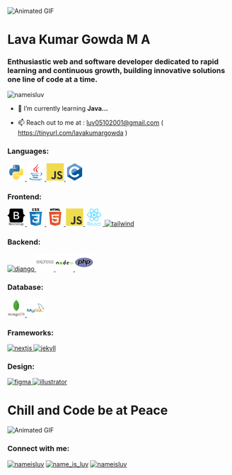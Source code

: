 
![Animated GIF](https://media.giphy.com/media/stgB1IG80qmTxKFBwl/giphy.gif)

<h1>Lava Kumar Gowda M A</h1>
<h3>Enthusiastic web and software developer dedicated to rapid learning and continuous growth, building innovative solutions one line of code at a time.</h3>

<p> <img src="https://komarev.com/ghpvc/?username=nameisluv&label=Profile%20views&color=0e75b6&style=flat" alt="nameisluv" /> </p>

<!-- <p> <a href="https://github.com/ryo-ma/github-profile-trophy"><img src="https://github-profile-trophy.vercel.app/?username=nameisluv" alt="nameisluv" /></a></p> -->

- 🌱 I’m currently learning **Java...**

- 📫 Reach out to me at : luv05102001@gmail.com ( <a href="https://www.python.org" target="_blank" rel="noreferrer">https://tinyurl.com/lavakumargowda</a> )
<p>
  <h3>Languages:</h3>
  <a href="https://www.python.org" target="_blank" rel="noreferrer">
    <img src="https://raw.githubusercontent.com/devicons/devicon/master/icons/python/python-original.svg" alt="python" width="40" height="40"/>
  </a>
  <a href="https://www.java.com" target="_blank" rel="noreferrer">
    <img src="https://raw.githubusercontent.com/devicons/devicon/master/icons/java/java-original.svg" alt="java" width="40" height="40"/>
  </a>
  <a href="https://developer.mozilla.org/en-US/docs/Web/JavaScript" target="_blank" rel="noreferrer">
    <img src="https://raw.githubusercontent.com/devicons/devicon/master/icons/javascript/javascript-original.svg" alt="javascript" width="40" height="40"/>
  </a>
  <a href="https://www.cprogramming.com/" target="_blank" rel="noreferrer">
    <img src="https://raw.githubusercontent.com/devicons/devicon/master/icons/c/c-original.svg" alt="c" width="40" height="40"/>
  </a>
  <h3>Frontend:</h3>
  <a href="https://getbootstrap.com" target="_blank" rel="noreferrer">
    <img src="https://raw.githubusercontent.com/devicons/devicon/master/icons/bootstrap/bootstrap-plain-wordmark.svg" alt="bootstrap" width="40" height="40"/>
  </a>
  <a href="https://www.w3schools.com/css/" target="_blank" rel="noreferrer">
    <img src="https://raw.githubusercontent.com/devicons/devicon/master/icons/css3/css3-original-wordmark.svg" alt="css3" width="40" height="40"/>
  </a>
  <a href="https://www.w3.org/html/" target="_blank" rel="noreferrer">
    <img src="https://raw.githubusercontent.com/devicons/devicon/master/icons/html5/html5-original-wordmark.svg" alt="html5" width="40" height="40"/>
  </a>
  <a href="https://www.javascript.com" target="_blank" rel="noreferrer">
    <img src="https://raw.githubusercontent.com/devicons/devicon/master/icons/javascript/javascript-original.svg" alt="javascript" width="40" height="40"/>
  </a>
  <a href="https://reactjs.org/" target="_blank" rel="noreferrer">
    <img src="https://raw.githubusercontent.com/devicons/devicon/master/icons/react/react-original-wordmark.svg" alt="react" width="40" height="40"/>
  </a>
  <a href="https://tailwindcss.com/" target="_blank" rel="noreferrer">
    <img src="https://www.vectorlogo.zone/logos/tailwindcss/tailwindcss-icon.svg" alt="tailwind" width="40" height="40"/>
  </a>
  
  <h3>Backend:</h3>
  <a href="https://www.djangoproject.com/" target="_blank" rel="noreferrer">
    <img src="https://cdn.worldvectorlogo.com/logos/django.svg" alt="django" width="40" height="40"/>
  </a>
  <a href="https://expressjs.com" target="_blank" rel="noreferrer">
    <img style="background-color:white;" src="https://raw.githubusercontent.com/devicons/devicon/master/icons/express/express-original-wordmark.svg" alt="express" width="40" height="40"/>
  </a>
  <a href="https://nodejs.org" target="_blank" rel="noreferrer">
    <img src="https://raw.githubusercontent.com/devicons/devicon/master/icons/nodejs/nodejs-original-wordmark.svg" alt="nodejs" width="40" height="40"/>
  </a>
  <a href="https://www.php.net" target="_blank" rel="noreferrer">
    <img src="https://raw.githubusercontent.com/devicons/devicon/master/icons/php/php-original.svg" alt="php" width="40" height="40"/>
  </a>
  
  <h3>Database:</h3>
  <a href="https://www.mongodb.com/" target="_blank" rel="noreferrer">
    <img src="https://raw.githubusercontent.com/devicons/devicon/master/icons/mongodb/mongodb-original-wordmark.svg" alt="mongodb" width="40" height="40"/>
  </a>
  <a href="https://www.mysql.com/" target="_blank" rel="noreferrer">
    <img src="https://raw.githubusercontent.com/devicons/devicon/master/icons/mysql/mysql-original-wordmark.svg" alt="mysql" width="40" height="40"/>
  </a>
  
  <h3>Frameworks:</h3>
  <a href="https://nextjs.org/" target="_blank" rel="noreferrer">
    <img src="https://cdn.worldvectorlogo.com/logos/nextjs-2.svg" alt="nextjs" width="40" height="40"/>
  </a>
  <a href="https://jekyllrb.com/" target="_blank" rel="noreferrer">
    <img src="https://www.vectorlogo.zone/logos/jekyllrb/jekyllrb-icon.svg" alt="jekyll" width="40" height="40"/>
  </a>
  
  <h3>Design:</h3>
  <a href="https://www.figma.com/" target="_blank" rel="noreferrer">
    <img src="https://www.vectorlogo.zone/logos/figma/figma-icon.svg" alt="figma" width="40" height="40"/>
  </a>
  <a href="https://www.adobe.com/in/products/illustrator.html" target="_blank" rel="noreferrer">
    <img src="https://www.vectorlogo.zone/logos/adobe_illustrator/adobe_illustrator-icon.svg" alt="illustrator" width="40" height="40"/>
  </a>
</p>


<!-- <p><img src="https://github-readme-stats.vercel.app/api/top-langs?username=nameisluv&show_icons=true&locale=en&layout=compact" alt="nameisluv" /></p> -->


<h1>Chill and Code be at Peace</h1>

![Animated GIF](https://media.giphy.com/media/o89sDJMOxfnmSLrUuk/giphy.gif)

<h3>Connect with me:</h3>
<p>
<a href="https://linkedin.com/in/nameisluv" target="blank"><img  src="https://raw.githubusercontent.com/rahuldkjain/github-profile-readme-generator/master/src/images/icons/Social/linked-in-alt.svg" alt="nameisluv" height="30" width="40" /></a>
<a href="https://instagram.com/name_is_luv" target="blank"><img  src="https://raw.githubusercontent.com/rahuldkjain/github-profile-readme-generator/master/src/images/icons/Social/instagram.svg" alt="name_is_luv" height="30" width="40" /></a>
<a href="https://github.com/nameisluv" target="blank"><img  src="https://raw.githubusercontent.com/rahuldkjain/github-profile-readme-generator/master/src/images/icons/Social/github.svg" alt="nameisluv" height="30" width="40" /></a>
</p>